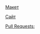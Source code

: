 [Макет](https://disk.yandex.ru/d/P8zOCa68d6wnnQ)

[Сайт](https://frankywoo.movies.nomoredomains.sbs)

[Pull Requests](https://github.com/FrankyWo/movies-explorer-frontend/pull/2);